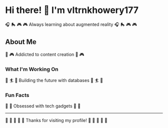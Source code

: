 # Hi there! 👋 I'm vltrnkhowery177

🎧 🛼 🎮 🎮 Always learning about augmented reality 🎧 🛼 🎮 🎮

## About Me
🎯 🎮 Addicted to content creation 🎯 🎮

### What I'm Working On
🎯 🏄 🥋 Building the future with databases 🎯 🏄 🥋

### Fun Facts
🏸 🎨 Obsessed with tech gadgets 🏸 🎨

---
🌟 🎸 🥋 🎰 🎵 Thanks for visiting my profile! 🎱 🚣 🎰 🎨 🎵
